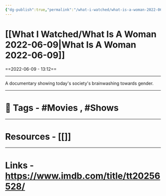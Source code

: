 ```yaml
---
{"dg-publish":true,"permalink":"/what-i-watched/what-is-a-woman-2022-06-09/","dgPassFrontmatter":true,"noteIcon":"1","created":"2023-11-14T21:08:39.654+05:30","updated":"2023-12-12T23:36:19.375+05:30"}
---
```


# [[What I Watched/What Is A Woman 2022-06-09\|What Is A Woman 2022-06-09]]
==2022-06-09 - 13:12==

---
A documentary showing today's society's brainwashing towards gender.

---
# 🧶 Tags - #Movies , #Shows 

---
# Resources - [[]]
---
# Links - https://www.imdb.com/title/tt20256528/